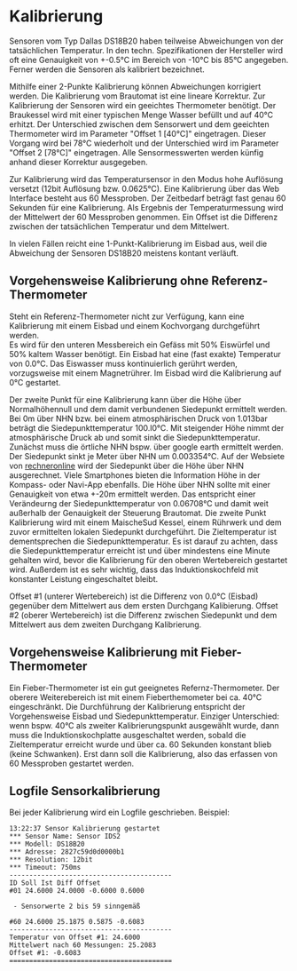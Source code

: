 # Kalibrierung

Sensoren vom Typ Dallas DS18B20 haben teilweise Abweichungen von der tatsächlichen Temperatur. In den techn. Spezifikationen der Hersteller wird oft eine Genauigkeit von +-0.5°C im Bereich von -10°C bis 85°C angegeben. Ferner werden die Sensoren als kalibriert bezeichnet.

Mithilfe einer 2-Punkte Kalibrierung können Abweichungen korrigiert werden. Die Kalibrierung vom Brautomat ist eine lineare Korrektur. Zur Kalibrierung der Sensoren wird ein geeichtes Thermometer benötigt. Der Braukessel wird mit einer typischen Menge Wasser befüllt und auf 40°C erhitzt. Der Unterschied zwischen dem Sensorwert und dem geeichten Thermometer wird im Parameter "Offset 1 \[40°C]" eingetragen. Dieser Vorgang wird bei 78°C wiederholt und der Unterschied wird im Parameter "Offset 2 \[78°C]" eingetragen. Alle Sensormesswerten werden künfig anhand dieser Korrektur ausgegeben.

Zur Kalibrierung wird das Temperatursensor in den Modus hohe Auflösung versetzt (12bit Auflösung bzw. 0.0625°C). Eine Kalibrierung über das Web Interface besteht aus 60 Messproben. Der Zeitbedarf beträgt fast genau 60 Sekunden für eine Kalibrierung. Als Ergebnis der Temperaturmessung wird der Mittelwert der 60 Messproben genommen. Ein Offset ist die Differenz zwischen der tatsächlichen Temperatur und dem Mittelwert.

In vielen Fällen reicht eine 1-Punkt-Kalibrierung im Eisbad aus, weil die Abweichung der Sensoren DS18B20 meistens kontant verläuft.

## Vorgehensweise Kalibrierung ohne Referenz-Thermometer

Steht ein Referenz-Thermometer nicht zur Verfügung, kann eine Kalibrierung mit einem Eisbad und einem Kochvorgang durchgeführt werden.\
Es wird für den unteren Messbereich ein Gefäss mit 50% Eiswürfel und 50% kaltem Wasser benötigt. Ein Eisbad hat eine (fast exakte) Temperatur von 0.0°C. Das Eiswasser muss kontinuierlich gerührt werden, vorzugsweise mit einem Magnetrührer. Im Eisbad wird die Kalibrierung auf 0°C gestartet.

Der zweite Punkt für eine Kalibrierung kann über die Höhe über Normalhöhennull und dem damit verbundenen Siedepunkt ermittelt werden. Bei 0m über NHN bzw. bei einem atmosphärischen Druck von 1.013bar beträgt die Siedepunkttemperatur 100.l0°C. Mit steigender Höhe nimmt der atmosphärische Druck ab und somit sinkt die Siedepunkttemperatur. Zunächst muss die örtliche NHN bspw. über google earth ermittelt werden. Der Siedepunkt sinkt je Meter über NHN um 0.003354°C. Auf der Websiete von [rechneronline](https://rechneronline.de/barometer/siedepunkt.php) wird der Siedepunkt über die Höhe über NHN ausgerechnet. Viele Smartphones bieten die Information Höhe in der Kompass- oder Navi-App ebenfalls. Die Höhe über NHN sollte mit einer Genauigkeit von etwa +-20m ermittelt werden. Das entspricht einer Verändeurng der Siedepunkttemperatur von 0.06708°C und damit weit außerhalb der Genauigkeit der Steuerung Brautomat. Die zweite Punkt Kalibrierung wird mit einem MaischeSud Kessel, einem Rührwerk und dem zuvor ermittelten lokalen Siedepunkt durchgeführt. Die Zieltemperatur ist dementsprechen die Siedepunkttemperatur. Es ist darauf zu achten, dass die Siedepunkttemperatur erreicht ist und über mindestens eine Minute gehalten wird, bevor die Kalibrierung für den oberen Wertebereich gestartet wird. Außerdem ist es sehr wichtig, dass das Induktionskochfeld mit konstanter Leistung eingeschaltet bleibt.

Offset #1 (unterer Wertebereich) ist die Differenz von 0.0°C (Eisbad) gegenüber dem Mittelwert aus dem ersten Durchgang Kalibierung. Offset #2 (oberer Wertebereich) ist die Differenz zwischen Siedepunkt und dem Mittelwert aus dem zweiten Durchgang Kalibrierung.

## Vorgehensweise Kalibrierung mit Fieber-Thermometer

Ein Fieber-Thermometer ist ein gut geeignetes Refernz-Thermometer. Der oberere Weiterebereich ist mit einem Fieberthemometer bei ca. 40°C eingeschränkt. Die Durchführung der Kalibrierung entspricht der Vorgehensweise Eisbad und Siedepunkttemperatur. Einziger Unterschied: wenn bspw. 40°C als zweiter Kalibrierungspunkt ausgewählt wurde, dann muss die Induktionskochplatte ausgeschaltet werden, sobald die Zieltemperatur erreicht wurde und über ca. 60 Sekunden konstant blieb (keine Schwanken). Erst dann soll die Kalibrierung, also das erfassen von 60 Messproben gestartet werden.

## Logfile Sensorkalibrierung

Bei jeder Kalibrierung wird ein Logfile geschrieben. Beispiel:

```text
13:22:37 Sensor Kalibrierung gestartet
*** Sensor Name: Sensor IDS2
*** Modell: DS18B20
*** Adresse: 2827c59d0d0000b1
*** Resolution: 12bit
*** Timeout: 750ms
-----------------------------------------
ID Soll Ist Diff Offset
#01 24.6000 24.0000 -0.6000 0.6000

 - Sensorwerte 2 bis 59 sinngemäß

#60 24.6000 25.1875 0.5875 -0.6083
-----------------------------------------
Temperatur von Offset #1: 24.6000
Mittelwert nach 60 Messungen: 25.2083
Offset #1: -0.6083
=========================================
```
